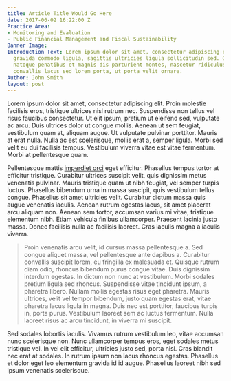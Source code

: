```yaml
---
title: Article Title Would Go Here
date: 2017-06-02 16:22:00 Z
Practice Area:
- Monitoring and Evaluation
- Public Financial Management and Fiscal Sustainability
Banner Image: 
Introduction Text: Lorem ipsum dolor sit amet, consectetur adipiscing elit. Pellentesque
  gravida commodo ligula, sagittis ultricies ligula sollicitudin sed. Orci varius
  natoque penatibus et magnis dis parturient montes, nascetur ridiculus mus. Duis
  convallis lacus sed lorem porta, ut porta velit ornare.
Author: John Smith
layout: post
---
```


Lorem ipsum dolor sit amet, consectetur adipiscing elit. Proin molestie facilisis eros, tristique ultrices nisl rutrum nec. Suspendisse non tellus vel risus faucibus consectetur. Ut elit ipsum, pretium ut eleifend sed, vulputate ac arcu. Duis ultrices dolor ut congue mollis. Aenean ut sem feugiat, vestibulum quam at, aliquam augue. Ut vulputate pulvinar porttitor. Mauris at erat nulla. Nulla ac est scelerisque, mollis erat a, semper ligula. Morbi sed velit eu dui facilisis tempus. Vestibulum viverra vitae est vitae fermentum. Morbi at pellentesque quam.

Pellentesque mattis [imperdiet orci](http://google.com) eget efficitur. Phasellus tempus tortor at efficitur tristique. Curabitur ultrices suscipit velit, quis dignissim metus venenatis pulvinar. Mauris tristique quam ut nibh feugiat, vel semper turpis luctus. Phasellus bibendum urna in massa suscipit, quis vestibulum tellus congue. Phasellus sit amet ultricies velit. Curabitur dictum massa quis augue venenatis iaculis. Aenean rutrum egestas lacus, sit amet placerat arcu aliquam non. Aenean sem tortor, accumsan varius mi vitae, tristique elementum nibh. Etiam vehicula finibus ullamcorper. Praesent lacinia justo massa. Donec facilisis nulla ac facilisis laoreet. Cras iaculis magna a iaculis viverra.

> Proin venenatis arcu velit, id cursus massa pellentesque a. Sed congue aliquet massa, vel pellentesque ante dapibus a. Curabitur convallis suscipit lorem, eu fringilla ex malesuada et.
Quisque rutrum diam odio, rhoncus bibendum purus congue vitae. Duis dignissim interdum egestas. In dictum non nunc at vestibulum. Morbi sodales pretium ligula sed rhoncus. Suspendisse vitae tincidunt ipsum, a pharetra libero. Nullam mollis egestas risus eget pharetra. Mauris ultrices, velit vel tempor bibendum, justo quam egestas erat, vitae pharetra lacus ligula in magna. Duis nec est porttitor, faucibus turpis in, porta purus. Vestibulum laoreet sem ac luctus fermentum. Nulla laoreet risus ac arcu tincidunt, in viverra mi suscipit.

Sed sodales lobortis iaculis. Vivamus rutrum vestibulum leo, vitae accumsan nunc scelerisque non. Nunc ullamcorper tempus eros, eget sodales metus tristique vel. In vel elit efficitur, ultricies justo sed, porta nisl. Cras blandit nec erat at sodales. In rutrum ipsum non lacus rhoncus egestas. Phasellus et dolor eget leo elementum gravida id id augue. Phasellus laoreet nibh sed ipsum venenatis scelerisque.